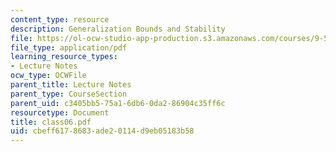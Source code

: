 ```yaml
---
content_type: resource
description: Generalization Bounds and Stability
file: https://ol-ocw-studio-app-production.s3.amazonaws.com/courses/9-520-statistical-learning-theory-and-applications-spring-2003/cbeff6178683ade20114d9eb05183b58_class06.pdf
file_type: application/pdf
learning_resource_types:
- Lecture Notes
ocw_type: OCWFile
parent_title: Lecture Notes
parent_type: CourseSection
parent_uid: c3405bb5-75a1-6db6-0da2-86904c35ff6c
resourcetype: Document
title: class06.pdf
uid: cbeff617-8683-ade2-0114-d9eb05183b58
---
```

